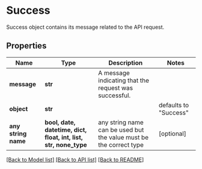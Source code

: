 # Success

Success object contains its message related to the API request.

## Properties
Name | Type | Description | Notes
------------ | ------------- | ------------- | -------------
**message** | **str** | A message indicating that the request was successful. | 
**object** | **str** |  | defaults to "Success"
**any string name** | **bool, date, datetime, dict, float, int, list, str, none_type** | any string name can be used but the value must be the correct type | [optional]

[[Back to Model list]](../README.md#documentation-for-models) [[Back to API list]](../README.md#documentation-for-api-endpoints) [[Back to README]](../README.md)


